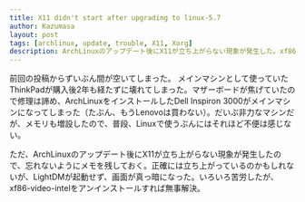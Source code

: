 ```yaml
---
title: X11 didn't start after upgrading to linux-5.7
author: Kazumasa
layout: post
tags: [archlinux, update, trouble, X11, Xorg]
description: ArchLinuxのアップデート後にX11が立ち上がらない現象が発生した。xf86-video-intelをアンインストールして解決。
---
```

前回の投稿からずいぶん間が空いてしまった。
メインマシンとして使っていたThinkPadが購入後2年も経たずに壊れてしまった。マザーボードが焦げていたので修理は諦め、ArchLinuxをインストールしたDell Inspiron 3000がメインマシンになってしまった（たぶん、もうLenovoは買わない）。だいぶ非力なマシンだが、メモリも増設したので、普段、Linuxで使うぶんにはそれほど不便は感じない。

ただ、ArchLinuxのアップデート後にX11が立ち上がらない現象が発生したので、忘れないようにメモを残しておく。正確には立ち上がっているのかもしれないが、LightDMが起動せず、画面が真っ暗になった。いろいろ苦労したが、xf86-video-intelをアンインストールすれば無事解決。
